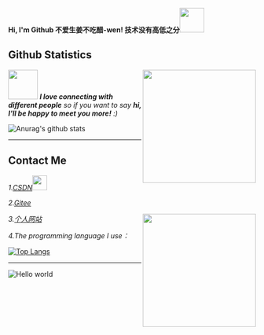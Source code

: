 <strong> Hi, I'm Github 不爱生姜不吃醋-wen! 技术没有高低之分<img src="https://media.giphy.com/media/mGcNjsfWAjY5AEZNw6/giphy.gif" width="50"></strong>

## Github Statistics

<img align='right' src="https://media.giphy.com/media/M9gbBd9nbDrOTu1Mqx/giphy.gif" width="230">

<img src="https://media.giphy.com/media/LnQjpWaON8nhr21vNW/giphy.gif" width="60"> <em><b>I love connecting with different people</b> so if you want to say <b>hi, I'll be happy to meet you more!</b> :)</em>


![Anurag's github stats](https://github-readme-stats.vercel.app/api?username=CCCshengjiang&show_icons=true&theme=cobalt&count_private=true)

---

## Contact Me

<p><em>1.<a href="https://blog.csdn.net/weixin_54620350" target="_blank">CSDN</a><img src="https://media.giphy.com/media/WUlplcMpOCEmTGBtBW/giphy.gif" width="30" >
</em></p>
<p><em>2.<a href="https://gitee.com/CCCshengjiang" target="_blank">Gitee</a></em></p>

<img align='right' src="https://media.giphy.com/media/ieyl9zmCjO4b4t6qoY/giphy.gif" width="230">

<p><em>3.<a href="https://cccshengjiang.github.io/wen.github.io/" target="_blank">个人网站</a></em></p>
<p><em>4.The programming language I use：</em></p>

[![Top Langs](https://github-readme-stats.vercel.app/api/top-langs/?username=CCCshengjiang&layout=compact)](https://github.com/anuraghazra/github-readme-stats)

---

<img src="https://github.com/WangRongsheng/WangRongsheng/blob/master/resources/banner.png" alt="Hello world">


